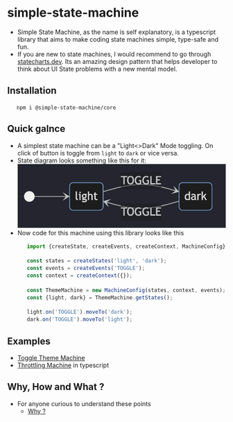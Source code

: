 # simple-state-machine

- Simple State Machine, as the name is self explanatory, is a typescript library that aims to make coding state machines simple, type-safe and fun. 
- If you are new to state machines, I would recommend to go through [statecharts.dev](https://statecharts.dev/what-is-a-state-machine.html). Its an amazing design pattern that helps developer to think about UI State problems with a new mental model. 

## Installation
```
   npm i @simple-state-machine/core
```
## Quick galnce
- A simplest state machine can be a "Light<>Dark" Mode toggling. On click of button is toggle from `light` to `dark` or vice versa.
- State diagram looks something like this for it: ![toggle-sm](./docs/assets/toggle-sm.png)
- Now code for this machine using this library looks like this
   ```js
      import {createState, createEvents, createContext, MachineConfig} from 'simple-state-machine'

      const states = createStates('light', 'dark');
      const events = createEvents('TOGGLE');
      const context = createContext({});

      const ThemeMachine = new MachineConfig(states, context, events);
      const {light, dark} = ThemeMachine.getStates();
      
      light.on('TOGGLE').moveTo('dark');
      dark.on('TOGGLE').moveTo('light');
   ```

## Examples
- [Toggle Theme Machine](https://codesandbox.io/p/sandbox/toggle-theme-machine-dyrwzd)
- [Throttling Machine](https://codesandbox.io/p/sandbox/throttling-x9mzy5) in typescript

## Why, How and What ?

- For anyone curious to understand these points 
  - [Why ?](./docs/why.md)
